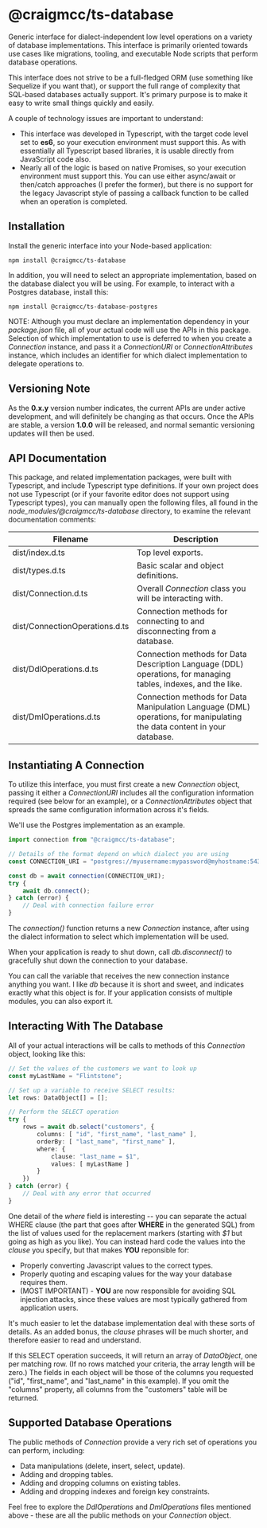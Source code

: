 # @craigmcc/ts-database

Generic interface for dialect-independent low level
operations on a variety of database implementations.
This interface is primarily oriented towards use cases
like migrations, tooling, and executable Node scripts
that perform database operations.

This interface does not strive to be a full-fledged
ORM (use something like Sequelize if you want that),
or support the full range of complexity that SQL-based
databases actually support.  It's primary purpose is to
make it easy to write small things quickly and easily.

A couple of technology issues are important to understand:
* This interface was developed in Typescript,
  with the target code level set to **es6**,
  so your execution environment must support this.
  As with essentially all Typescript based libraries,
  it is usable directly from JavaScript code also.
* Nearly all of the logic is based on native Promises,
  so your execution environment must support this.
  You can use either async/await or then/catch
  approaches (I prefer the former), but there is
  no support for the legacy Javascript style of
  passing a callback function to be called when
  an operation is completed.

## Installation

Install the generic interface into your Node-based
application:

```shell
npm install @craigmcc/ts-database
```

In addition, you will need to select an appropriate
implementation, based on the database dialect you will
be using.  For example, to interact with a Postgres
database, install this:

```shell
npm install @craigmcc/ts-database-postgres
```

NOTE:  Although you must declare an implementation
dependency in your *package.json* file, all of your
actual code will use the APIs in this package.
Selection of which implementation to use is deferred
to when you create a *Connection* instance, and
pass it a *ConnectionURI* or *ConnectionAttributes*
instance, which includes an identifier for which
dialect implementation to delegate operations to.

## Versioning Note

As the **0.x.y** version number indicates, the current
APIs are under active development, and will definitely
be changing as that occurs.  Once the APIs are stable,
a version **1.0.0** will be released, and normal
semantic versioning updates will then be used.

## API Documentation

This package, and related implementation packages,
were built with Typescript, and include Typescript
type definitions.  If your own project does not use
Typescript (or if your favorite editor does not support
using Typescript types), you can manually open the
following files, all found in the
*node_modules/@craigmcc/ts-database* directory, to
examine the relevant documentation comments:

Filename | Description
--- | ---
dist/index.d.ts | Top level exports.
dist/types.d.ts | Basic scalar and object definitions.
dist/Connection.d.ts | Overall *Connection* class you will be interacting with.
dist/ConnectionOperations.d.ts | Connection methods for connecting to and disconnecting from a database.
dist/DdlOperations.d.ts | Connection methods for Data Description Language (DDL) operations, for managing tables, indexes, and the like.
dist/DmlOperations.d.ts | Connection methods for Data Manipulation Language (DML) operations, for manipulating the data content in your database.

## Instantiating A Connection

To utilize this interface, you must first create a new
*Connection* object, passing it either a *ConnectionURI*
includes all the configuration information required
(see below for an example), or a *ConnectionAttributes*
object that spreads the same configuration information
across it's fields.

We'll use the Postgres implementation as an example.

```typescript
import connection from "@craigmcc/ts-database";

// Details of the format depend on which dialect you are using
const CONNECTION_URI = "postgres://myusername:mypassword@myhostname:5432/mydatabase";

const db = await connection(CONNECTION_URI);
try {
    await db.connect();
} catch (error) {
    // Deal with connection failure error
}
```

The *connection()* function returns a new *Connection*
instance, after using the dialect information to select
which implementation will be used.

When your application is ready to shut down, call
*db.disconnect()* to gracefully shut down the connection
to your database.

You can call the variable that receives the new
connection instance anything you want.  I like *db*
because it is short and sweet, and indicates exactly
what this object is for.  If your application consists
of multiple modules, you can also export it.

## Interacting With The Database

All of your actual interactions will be calls to methods
of this *Connection* object, looking like this:

```typescript
// Set the values of the customers we want to look up
const myLastName = "Flintstone";

// Set up a variable to receive SELECT results:
let rows: DataObject[] = [];

// Perform the SELECT operation
try {
    rows = await db.select("customers", {
        columns: [ "id", "first_name", "last_name" ],
        orderBy: [ "last_name", "first_name" ],
        where: {
            clause: "last_name = $1",
            values: [ myLastName ]
        }
    })
} catch (error) {
    // Deal with any error that occurred
}
```

One detail of the *where* field is interesting --
you can separate the actual WHERE clause (the part
that goes after **WHERE** in the generated SQL)
from the list of values used for the replacement
markers (starting with *$1* but going as high as you
like).  You can instead hard code the values into
the *clause* you specify, but that makes **YOU**
reponsible for:
* Properly converting Javascript values to the
  correct types.
* Properly quoting and escaping values for the
  way your database requires them.
* (MOST IMPORTANT) - **YOU** are now responsible
  for avoiding SQL injection attacks, since these
  values are most typically gathered from application
  users.
  
It's much easier to let the database implementation
deal with these sorts of details.  As an added bonus,
the *clause* phrases will be much shorter, and
therefore easier to read and understand.

If this SELECT operation succeeds, it will return an
array of *DataObject*, one per matching row.  (If no
rows matched your criteria, the array length will be
zero.)  The fields in each object will be those of the
columns you requested ("id", "first_name", and "last_name"
in this example).  If you omit the "columns" property,
all columns from the "customers" table will be returned.

## Supported Database Operations

The public methods of *Connection* provide a very
rich set of operations you can perform, including:
* Data manipulations (delete, insert, select, update).
* Adding and dropping tables.
* Adding and dropping columns on existing tables.
* Adding and dropping indexes and foreign key constraints.

Feel free to explore the *DdlOperations* and
*DmlOperations* files mentioned above - these are
all the public methods on your *Connection* object.
